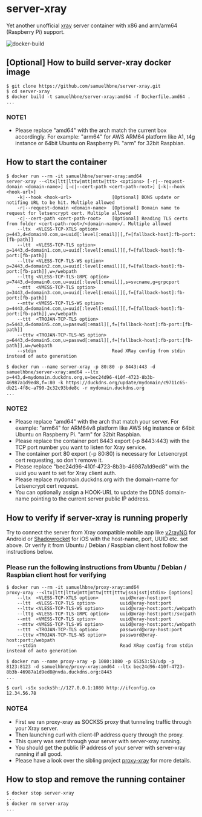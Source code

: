 # server-xray

Yet another unofficial [xray](https://github.com/XTLS/Xray-core) server container with x86 and arm/arm64 (Raspberry Pi) support.

![docker-build](https://github.com/samuelhbne/server-xray/workflows/docker-buildx-latest/badge.svg)

## [Optional] How to build server-xray docker image

```shell
$ git clone https://github.com/samuelhbne/server-xray.git
$ cd server-xray
$ docker build -t samuelhbne/server-xray:amd64 -f Dockerfile.amd64 .
...
```

### NOTE1

- Please replace "amd64" with the arch match the current box accordingly. For example: "arm64" for AWS ARM64 platform like A1, t4g instance or 64bit Ubuntu on Raspberry Pi. "arm" for 32bit Raspbian.

## How to start the container

```shell
$ docker run --rm -it samuelhbne/server-xray:amd64
server-xray --<ltx|ltt|lttw|mtt|mttw|ttt> <options> [-r|--request-domain <domain-name>] [-c|--cert-path <cert-path-root>] [-k|--hook <hook-url>]
    -k|--hook <hook-url>               [Optional] DDNS update or notifing URL to be hit. Multiple allowed
    -r|--request-domain <domain-name>  [Optional] Domain name to request for letsencrypt cert. Multiple allowed
    -c|--cert-path <cert-path-root>    [Optional] Reading TLS certs from folder <cert-path-root>/<domain-name>/. Multiple allowed
    --ltx  <VLESS-TCP-XTLS option>     p=443,d=domain0.com,u=uuid[:level[:email]][,f=[fallback-host]:fb-port:[fb-path]]
    --ltt  <VLESS-TCP-TLS option>      p=1443,d=domain1.com,u=uuid[:level[:email]][,f=[fallback-host]:fb-port:[fb-path]]
    --lttw <VLESS-TCP-TLS-WS option>   p=2443,d=domain2.com,u=uuid[:level[:email]][,f=[fallback-host]:fb-port:[fb-path]],w=/webpath
    --lttg <VLESS-TCP-TLS-GRPC option> p=7443,d=domain0.com,u=uuid[:level[:email]],s=svcname,g=grpcport
    --mtt  <VMESS-TCP-TLS option>      p=3443,d=domain3.com,u=uuid[:level[:email]][,f=[fallback-host]:fb-port:[fb-path]]
    --mttw <VMESS-TCP-TLS-WS option>   p=4443,d=domain4.com,u=uuid[:level[:email]][,f=[fallback-host]:fb-port:[fb-path]],w=/webpath
    --ttt  <TROJAN-TCP-TLS option>     p=5443,d=domain5.com,u=passwd[:email][,f=[fallback-host]:fb-port:[fb-path]]
    --tttw <TROJAN-TCP-TLS-WS option>  p=6443,d=domain5.com,u=passwd[:email][,f=[fallback-host]:fb-port:[fb-path]],w=/webpath
    --stdin                            Read XRay config from stdin instead of auto generation

$ docker run --name server-xray -p 80:80 -p 8443:443 -d samuelhbne/server-xray:amd64 --ltx p=443,d=mydomain.duckdns.org,u=bec24d96-410f-4723-8b3b-46987a1d9ed8,f=:80 -k https://duckdns.org/update/mydomain/c9711c65-db21-4f8c-a790-2c32c93bde8c -r mydomain.duckdns.org
...
```

### NOTE2

- Please replace "amd64" with the arch that match your server. For example: "arm64" for ARM64v8 platform like AWS t4g instance or 64bit Ubuntu on Raspberry Pi. "arm" for 32bit Raspbian.
- Please replace the container port 8443 export (-p 8443:443) with the TCP port number you want to listen for Xray service.
- The container port 80 export (-p 80:80) is necessary for Letsencrypt cert requesting, so don't remove it.
- Please replace "bec24d96-410f-4723-8b3b-46987a1d9ed8" with the uuid you want to set for Xray client auth.
- Please replace mydomain.duckdns.org with the domain-name for Letsencrypt cert request.
- You can optionally assign a HOOK-URL to update the DDNS domain-name pointing to the current server public IP address.

## How to verify if server-xray is running properly

Try to connect the server from Xray compatible mobile app like [v2rayNG](https://github.com/2dust/v2rayNG) for Android or [Shadowrocket](https://apps.apple.com/us/app/shadowrocket/id932747118) for iOS with the host-name, port, UUID etc. set above. Or verify it from Ubuntu / Debian / Raspbian client host follow the instructions below.

### Please run the following instructions from Ubuntu / Debian / Raspbian client host for verifying

```shell
$ docker run --rm -it samuelhbne/proxy-xray:amd64
proxy-xray --<ltx|ltt|lttw|mtt|mttw|ttt|tttw|ssa|sst|stdin> [options]
    --ltx  <VLESS-TCP-XTLS option>        uuid@xray-host:port
    --ltt  <VLESS-TCP-TLS option>         uuid@xray-host:port
    --lttw <VLESS-TCP-TLS-WS option>      uuid@xray-host:port:/webpath
    --lttg <VLESS-TCP-TLS-GRPC option>    uuid@xray-host:port:/svcpath
    --mtt  <VMESS-TCP-TLS option>         uuid@xray-host:port
    --mttw <VMESS-TCP-TLS-WS option>      uuid@xray-host:port:/webpath
    --ttt  <TROJAN-TCP-TLS option>        password@xray-host:port
    --tttw <TROJAN-TCP-TLS-WS option>     password@xray-host:port:/webpath
    --stdin                               Read XRay config from stdin instead of auto generation

$ docker run --name proxy-xray -p 1080:1080 -p 65353:53/udp -p 8123:8123 -d samuelhbne/proxy-xray:amd64 --ltx bec24d96-410f-4723-8b3b-46987a1d9ed8@nvda.duckdns.org:8443
...

$ curl -sSx socks5h://127.0.0.1:1080 http://ifconfig.co
12.34.56.78
```

### NOTE4

- First we ran proxy-xray as SOCKS5 proxy that tunneling traffic through your Xray server.
- Then launching curl with client-IP address query through the proxy.
- This query was sent through your server with server-xray running.
- You should get the public IP address of your server with server-xray running if all good.
- Please have a look over the sibling project [proxy-xray](https://github.com/samuelhbne/proxy-xray) for more details.

## How to stop and remove the running container

```shell
$ docker stop server-xray
...
$ docker rm server-xray
...
```
